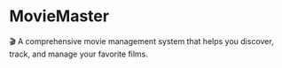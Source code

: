 # MovieMaster
🎬 A comprehensive movie management system that helps you discover, track, and manage your favorite films.
